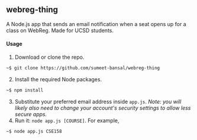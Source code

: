## webreg-thing

A Node.js app that sends an email notification when a seat opens up for a class on WebReg. Made for UCSD students.

#### Usage
1. Download or clone the repo.
```bash
~$ git clone https://github.com/sumeet-bansal/webreg-thing
```
2. Install the required Node packages.
```bash
~$ npm install
```
3. Substitute your preferred email address inside `app.js`. *Note: you will likely also need to change your account's security settings to allow less secure apps.*
4. Run it: `node app.js [COURSE]`. For example,
```bash
~$ node app.js CSE158
```
